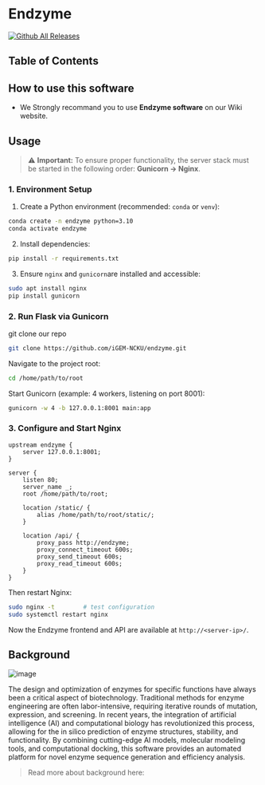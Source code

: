 # Endzyme

[![Github All Releases](https://img.shields.io/github/downloads/iGEM-NCKU/endzyme/total.svg)]()

## Table of Contents

## How to use this software

- We Strongly recommand you to use **Endzyme software** on our Wiki website.

## Usage

> ⚠️ **Important:** To ensure proper functionality, the server stack must be started in the following order: **Gunicorn → Nginx**.  

### 1. Environment Setup

1. Create a Python environment (recommended: `conda` or `venv`):

```bash
conda create -n endzyme python=3.10
conda activate endzyme
```

2. Install dependencies:
```bash
pip install -r requirements.txt
```
3. Ensure `nginx` and `gunicorn`are installed and accessible:
```bash
sudo apt install nginx
pip install gunicorn
```
### 2. Run Flask via Gunicorn

git clone our repo
```bash
git clone https://github.com/iGEM-NCKU/endzyme.git
``` 
Navigate to the project root:
```bash
cd /home/path/to/root
```
Start Gunicorn (example: 4 workers, listening on port 8001):
```bash
gunicorn -w 4 -b 127.0.0.1:8001 main:app
```
### 3. Configure and Start Nginx
```nginx
upstream endzyme {
    server 127.0.0.1:8001;
}

server {
    listen 80;
    server_name _;
    root /home/path/to/root;

    location /static/ {
        alias /home/path/to/root/static/;
    }

    location /api/ {
        proxy_pass http://endzyme;
        proxy_connect_timeout 600s;
        proxy_send_timeout 600s;
        proxy_read_timeout 600s;
    }
}
```
Then restart Nginx:
```bash
sudo nginx -t        # test configuration
sudo systemctl restart nginx
```

Now the Endzyme frontend and API are available at `http://<server-ip>/`.

## Background

![image](https://hackmd.io/_uploads/H1zpGTXPle.png)

The design and optimization of enzymes for specific functions have always been a critical aspect of biotechnology. Traditional methods for enzyme engineering are often labor-intensive, requiring iterative rounds of mutation, expression, and screening. In recent years, the integration of artificial intelligence (AI) and computational biology has revolutionized this process, allowing for the in silico prediction of enzyme structures, stability, and functionality. By combining cutting-edge AI models, molecular modeling tools, and computational docking, this software provides an automated platform for novel enzyme sequence generation and efficiency analysis.

> Read more about background here:


